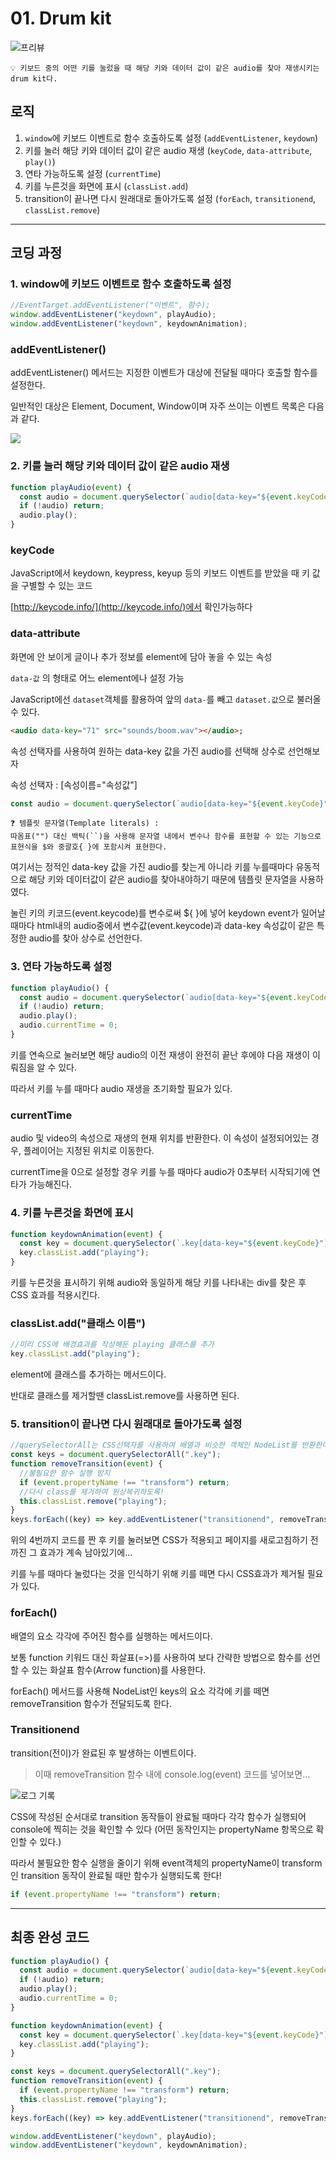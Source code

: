 # 01. Drum kit

![프리뷰](https://user-images.githubusercontent.com/87363422/155992044-470ab81c-ed6a-4cf6-ac17-db00cb36dfad.png)

```
💡 키보드 중의 어떤 키를 눌렀을 때 해당 키와 데이터 값이 같은 audio를 찾아 재생시키는 drum kit다.
```

## 로직

1. `window`에 키보드 이벤트로 함수 호출하도록 설정 (`addEventListener`, `keydown`)
2. 키를 눌러 해당 키와 데이터 값이 같은 audio 재생 (`keyCode`, `data-attribute`, `play()`)
3. 연타 가능하도록 설정 (`currentTime`)
4. 키를 누른것을 화면에 표시 (`classList.add`)
5. transition이 끝나면 다시 원래대로 돌아가도록 설정 (`forEach`, `transitionend`, `classList.remove`)

---

## 코딩 과정

### **1. window에 키보드 이벤트로 함수 호출하도록 설정**

```jsx
//EventTarget.addEventListener("이벤트", 함수);
window.addEventListener("keydown", playAudio);
window.addEventListener("keydown", keydownAnimation);
```

### addEventListener()

addEventListener() 메서드는 지정한 이벤트가 대상에 전달될 때마다 호출할 함수를 설정한다.

일반적인 대상은 Element, Document, Window이며
자주 쓰이는 이벤트 목록은 다음과 같다.

![](https://user-images.githubusercontent.com/87363422/155992024-b431ab70-100a-4ec8-93f4-f2d2dda8ce00.png)

### **2. 키를 눌러 해당 키와 데이터 값이 같은 audio 재생**

```jsx
function playAudio(event) {
  const audio = document.querySelector(`audio[data-key="${event.keyCode}"]`);
  if (!audio) return;
  audio.play();
}
```

### keyCode

JavaScript에서 keydown, keypress, keyup 등의 키보드 이벤트를 받았을 때 키 값을 구별할 수 있는 코드

[http://keycode.info/](http://keycode.info/)에서 확인가능하다

### data-attribute

화면에 안 보이게 글이나 추가 정보를 element에 담아 놓을 수 있는 속성

`data-값` 의 형태로 어느 element에나 설정 가능

JavaScript에선 `dataset`객체를 활용하여 앞의 `data-`를 빼고 `dataset.값`으로 불러올 수 있다.

```html
<audio data-key="71" src="sounds/boom.wav"></audio>;
```

속성 선택자를 사용하여 원하는 data-key 값을 가진 audio를 선택해 상수로 선언해보자

속성 선택자 : [속성이름="속성값"]

```jsx
const audio = document.querySelector(`audio[data-key="${event.keyCode}"]`);
```

```
❓ 템플릿 문자열(Template literals) :
따옴표("") 대신 백틱(``)을 사용해 문자열 내에서 변수나 함수를 표현할 수 있는 기능으로
표현식을 $와 중괄호{ }에 포함시켜 표현한다.
```

여기서는 정적인 data-key 값을 가진 audio를 찾는게 아니라 키를 누를때마다 유동적으로 해당 키와 데이터값이 같은 audio를 찾아내야하기 때문에 템플릿 문자열을 사용하였다.

눌린 키의 키코드(event.keycode)를 변수로써 ${ }에 넣어
keydown event가 일어날 때마다 html내의 audio중에서 변수값(event.keycode)과 data-key 속성값이 같은 특정한 audio를 찾아 상수로 선언한다.

### **3. 연타 가능하도록 설정**

```jsx
function playAudio() {
  const audio = document.querySelector(`audio[data-key="${event.keyCode}"]`);
  if (!audio) return;
  audio.play();
  audio.currentTime = 0;
}
```

키를 연속으로 눌러보면 해당 audio의 이전 재생이 완전히 끝난 후에야 다음 재생이 이뤄짐을 알 수 있다.

따라서 키를 누를 때마다 audio 재생을 초기화할 필요가 있다.

### currentTime

audio 및 video의 속성으로 재생의 현재 위치를 반환한다. 이 속성이 설정되어있는 경우, 플레이어는 지정된 위치로 이동한다.

currentTime을 0으로 설정할 경우 키를 누를 때마다 audio가 0초부터 시작되기에 연타가 가능해진다.

### **4. 키를 누른것을 화면에 표시**

```jsx
function keydownAnimation(event) {
  const key = document.querySelector(`.key[data-key="${event.keyCode}"]`);
  key.classList.add("playing");
}
```

키를 누른것을 표시하기 위해 audio와 동일하게 해당 키를 나타내는 div를 찾은 후 CSS 효과를 적용시킨다.

### classList.add("클래스 이름")

```jsx
//미리 CSS에 배경효과를 작성해둔 playing 클래스를 추가
key.classList.add("playing");
```

element에 클래스를 추가하는 메서드이다.

반대로 클래스를 제거할땐 classList.remove를 사용하면 된다.

### **5. transition이 끝나면 다시 원래대로 돌아가도록 설정**

```jsx
//querySelectorAll는 CSS선택자를 사용하여 배열과 비슷한 객체인 NodeList를 반환한다.
const keys = document.querySelectorAll(".key");
function removeTransition(event) {
  //불필요한 함수 실행 방지
  if (event.propertyName !== "transform") return;
  //다시 class를 제거하여 원상복귀하도록!
  this.classList.remove("playing");
}
keys.forEach((key) => key.addEventListener("transitionend", removeTransition));
```

위의 4번까지 코드를 짠 후 키를 눌러보면 CSS가 적용되고 페이지를 새로고침하기 전까진 그 효과가 계속 남아있기에...

키를 누를 때마다 눌렀다는 것을 인식하기 위해 키를 떼면 다시 CSS효과가 제거될 필요가 있다.

### forEach()

배열의 요소 각각에 주어진 함수를 실행하는 메서드이다.

보통 function 키워드 대신 화살표(=>)를 사용하여 보다 간략한 방법으로 함수를 선언할 수 있는 화살표 함수(Arrow function)를 사용한다.

forEach() 메서드를 사용해 NodeList인 keys의 요소 각각에 키를 떼면 removeTransition 함수가 전달되도록 한다.

### Transitionend

transition(전이)가 완료된 후 발생하는 이벤트이다.

> 이때 removeTransition 함수 내에 console.log(event) 코드를 넣어보면...

![로그 기록](https://user-images.githubusercontent.com/87363422/155992041-73533b87-7a28-45f2-959a-e1c44987003b.png)

CSS에 작성된 순서대로 transition 동작들이 완료될 때마다 각각 함수가 실행되어 console에 찍히는 것을 확인할 수 있다 (어떤 동작인지는 propertyName 항목으로 확인할 수 있다.)

따라서 불필요한 함수 실행을 줄이기 위해 event객체의 propertyName이 transform인 transition 동작이 완료될 때만 함수가 실행되도록 한다!

```jsx
if (event.propertyName !== "transform") return;
```

---

## 최종 완성 코드

```jsx
function playAudio() {
  const audio = document.querySelector(`audio[data-key="${event.keyCode}"]`);
  if (!audio) return;
  audio.play();
  audio.currentTime = 0;
}

function keydownAnimation(event) {
  const key = document.querySelector(`.key[data-key="${event.keyCode}"]`);
  key.classList.add("playing");
}

const keys = document.querySelectorAll(".key");
function removeTransition(event) {
  if (event.propertyName !== "transform") return;
  this.classList.remove("playing");
}
keys.forEach((key) => key.addEventListener("transitionend", removeTransition));

window.addEventListener("keydown", playAudio);
window.addEventListener("keydown", keydownAnimation);
```
